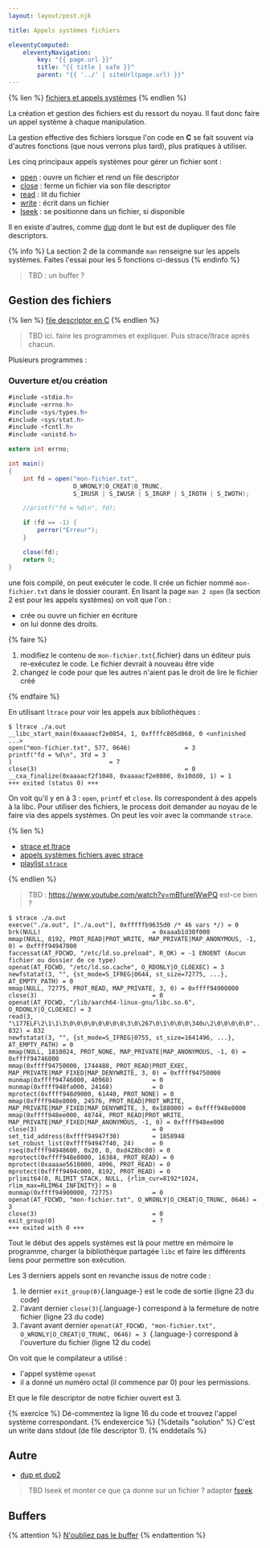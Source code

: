 ```yaml
---
layout: layout/post.njk

title: Appels systèmes fichiers

eleventyComputed:
    eleventyNavigation:
        key: "{{ page.url }}"
        title: "{{ title | safe }}"
        parent: "{{ '../' | siteUrl(page.url) }}"
---
```



{% lien %}
[fichiers et appels systèmes](https://www.youtube.com/watch?v=ayMPFUGE_b4&list=PLhy9gU5W1fvUND_5mdpbNVHC1WCIaABbP&index=20)
{% endlien %}

La création et gestion des fichiers est du ressort du noyau. Il faut donc faire un appel système à chaque manipulation.

La gestion effective des fichiers lorsque l'on code en **C** se fait souvent via d'autres fonctions (que nous verrons plus tard), plus pratiques à utiliser.

Les cinq principaux appels systèmes pour gérer un fichier sont :

- [open](https://man7.org/linux/man-pages/man2/open.2.html) : ouvre un fichier et rend un file descriptor
- [close](https://man7.org/linux/man-pages/man2/close.2.html) : ferme un fichier via son file descriptor
- [read](https://man7.org/linux/man-pages/man2/read.2.html) : lit du fichier
- [write](https://man7.org/linux/man-pages/man2/write.2.html) : écrit dans un fichier
- [lseek](https://man7.org/linux/man-pages/man2/lseek.2.html) : se positionne dans un fichier, si disponible

Il en existe d'autres, comme [dup](https://man7.org/linux/man-pages/man2/dup.2.html) dont le but est de dupliquer des file descriptors.

{% info %}
La section 2 de la commande `man` renseigne sur les appels systèmes. Faites l'essai pour les 5 fonctions ci-dessus
{% endinfo %}

> TBD : un buffer ?

## Gestion des fichiers

{% lien %}
[file descriptor en C](https://www.youtube.com/watch?v=tKvm_qOeRpU)
{% endlien %}

> TBD ici. faire les programmes et expliquer. Puis strace/ltrace après chacun.

Plusieurs programmes :

### Ouverture et/ou création

```c#
#include <stdio.h>
#include <errno.h>
#include <sys/types.h>
#include <sys/stat.h>
#include <fcntl.h>
#include <unistd.h>

extern int errno;

int main()
{
    int fd = open("mon-fichier.txt",
                  O_WRONLY|O_CREAT|O_TRUNC,
                  S_IRUSR | S_IWUSR | S_IRGRP | S_IROTH | S_IWOTH);

    //printf("fd = %d\n", fd);

    if (fd == -1) {
        perror("Erreur");
    }

    close(fd);
    return 0;
}

```

une fois compilé, on peut exécuter le code. Il crée un fichier nommé `mon-fichier.txt` dans le dossier courant. En lisant la page `man 2 open` (la section 2 est pour les appels systèmes) on voit que l'on :

- crée ou ouvre un fichier en écriture
- on lui donne des droits.

{% faire %}

1. modifiez le contenu de `mon-fichier.txt`{.fichier} dans un éditeur puis re-exécutez le code. Le fichier devrait à nouveau être vide
2. changez le code pour que les autres n'aient pas le droit de lire le fichier créé

{% endfaire %}

En utilisant `ltrace` pour voir les appels aux bibliothèques :

```shell
$ ltrace ./a.out
__libc_start_main(0xaaaacf2e0854, 1, 0xffffc805d068, 0 <unfinished ...>
open("mon-fichier.txt", 577, 0646)               = 3
printf("fd = %d\n", 3fd = 3
)                           = 7
close(3)                                         = 0
__cxa_finalize(0xaaaacf2f1048, 0xaaaacf2e0800, 0x10dd0, 1) = 1
+++ exited (status 0) +++

```

On voit qu'il y en à 3 : `open`, `printf` et `close`. Ils correspondent à des appels à la libc. Pour utiliser des fichiers, le  process doit demander au noyau de le faire via des appels systèmes. On peut les voir avec la commande `strace`.

{% lien %}

- [strace et ltrace](https://www.youtube.com/watch?v=2AmP7Pse4U0)
- [appels systèmes fichiers avec strace](https://www.youtube.com/watch?v=-gP58pozNuM)
- [playlist `strace`](https://www.youtube.com/watch?v=j_w-vQ3UriM&list=PLn6POgpklwWq1YUQsMHzddjoiwJzPiqcf)

{% endlien %}

> TBD : <https://www.youtube.com/watch?v=mBfurelWwPQ> est-ce bien ?

```shell
$ strace ./a.out
execve("./a.out", ["./a.out"], 0xfffffb9635d0 /* 46 vars */) = 0
brk(NULL)                               = 0xaaab1d30f000
mmap(NULL, 8192, PROT_READ|PROT_WRITE, MAP_PRIVATE|MAP_ANONYMOUS, -1, 0) = 0xffff94947000
faccessat(AT_FDCWD, "/etc/ld.so.preload", R_OK) = -1 ENOENT (Aucun fichier ou dossier de ce type)
openat(AT_FDCWD, "/etc/ld.so.cache", O_RDONLY|O_CLOEXEC) = 3
newfstatat(3, "", {st_mode=S_IFREG|0644, st_size=72775, ...}, AT_EMPTY_PATH) = 0
mmap(NULL, 72775, PROT_READ, MAP_PRIVATE, 3, 0) = 0xffff94900000
close(3)                                = 0
openat(AT_FDCWD, "/lib/aarch64-linux-gnu/libc.so.6", O_RDONLY|O_CLOEXEC) = 3
read(3, "\177ELF\2\1\1\3\0\0\0\0\0\0\0\0\3\0\267\0\1\0\0\0\340u\2\0\0\0\0\0"..., 832) = 832
newfstatat(3, "", {st_mode=S_IFREG|0755, st_size=1641496, ...}, AT_EMPTY_PATH) = 0
mmap(NULL, 1810024, PROT_NONE, MAP_PRIVATE|MAP_ANONYMOUS, -1, 0) = 0xffff94746000
mmap(0xffff94750000, 1744488, PROT_READ|PROT_EXEC, MAP_PRIVATE|MAP_FIXED|MAP_DENYWRITE, 3, 0) = 0xffff94750000
munmap(0xffff94746000, 40960)           = 0
munmap(0xffff948fa000, 24168)           = 0
mprotect(0xffff948d9000, 61440, PROT_NONE) = 0
mmap(0xffff948e8000, 24576, PROT_READ|PROT_WRITE, MAP_PRIVATE|MAP_FIXED|MAP_DENYWRITE, 3, 0x188000) = 0xffff948e8000
mmap(0xffff948ee000, 48744, PROT_READ|PROT_WRITE, MAP_PRIVATE|MAP_FIXED|MAP_ANONYMOUS, -1, 0) = 0xffff948ee000
close(3)                                = 0
set_tid_address(0xffff94947f30)         = 1858948
set_robust_list(0xffff94947f40, 24)     = 0
rseq(0xffff94948600, 0x20, 0, 0xd428bc00) = 0
mprotect(0xffff948e8000, 16384, PROT_READ) = 0
mprotect(0xaaaae5610000, 4096, PROT_READ) = 0
mprotect(0xffff9494c000, 8192, PROT_READ) = 0
prlimit64(0, RLIMIT_STACK, NULL, {rlim_cur=8192*1024, rlim_max=RLIM64_INFINITY}) = 0
munmap(0xffff94900000, 72775)           = 0
openat(AT_FDCWD, "mon-fichier.txt", O_WRONLY|O_CREAT|O_TRUNC, 0646) = 3
close(3)                                = 0
exit_group(0)                           = ?
+++ exited with 0 +++

```

Tout le début des appels systèmes est là pour mettre en mémoire le programme, charger la bibliothèque partagée `libc` et faire les différents liens pour permettre son exécution.

Les 3 derniers appels sont en revanche issus de notre code :

1. le dernier `exit_group(0)`{.language-} est le code de sortie (ligne 23 du code)
2. l'avant dernier `close(3)`{.language-} correspond à la fermeture de notre fichier (ligne 23 du code)
3. l'avant avant dernier `openat(AT_FDCWD, "mon-fichier.txt", O_WRONLY|O_CREAT|O_TRUNC, 0646) = 3
`{.language-} correspond à l'ouverture du fichier (ligne 12 du code)

On voit que le compilateur a utilisé :

- l'appel système `openat`
- il a donné un numéro octal (il commence par 0) pour les permissions.

Et que le file descriptor de notre fichier ouvert est 3.

{% exercice %}
Dé-commentez la ligne 16 du code et trouvez l'appel système correspondant.
{% endexercice %}
{%details "solution" %}
C'est un write dans stdout (de file descriptor 1).
{% enddetails %}

## Autre

- [dup et dup2](https://www.delftstack.com/fr/howto/c/dup2-in-c/)

> TBD lseek et monter ce que ça donne sur un fichier ?
> adapter  [fseek](https://www.youtube.com/watch?v=EA2MVIgu7Q4)

## Buffers

{% attention %}
[N'oubliez pas le buffer](https://www.learntosolveit.com/cprogramming/chapter8/sec_8.2_getchar.html)
{% endattention %}
